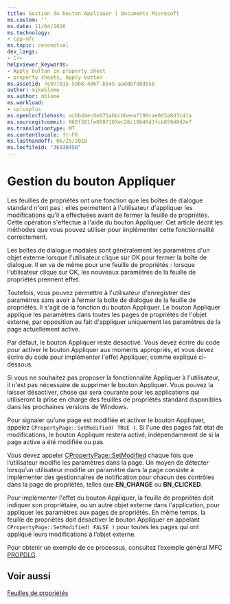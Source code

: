 ```yaml
---
title: Gestion du bouton Appliquer | Documents Microsoft
ms.custom: ''
ms.date: 11/04/2016
ms.technology:
- cpp-mfc
ms.topic: conceptual
dev_langs:
- C++
helpviewer_keywords:
- Apply button in property sheet
- property sheets, Apply button
ms.assetid: 7e977015-59b8-406f-b545-aad0bfd8d55b
author: mikeblome
ms.author: mblome
ms.workload:
- cplusplus
ms.openlocfilehash: acbbd4ec8e075abbcbbeeaf199cae0d3a8d3c41a
ms.sourcegitcommit: 060f381fe0807107ec26c18b46d3fcb859d8d2e7
ms.translationtype: MT
ms.contentlocale: fr-FR
ms.lasthandoff: 06/25/2018
ms.locfileid: "36930450"
---
```

# <a name="handling-the-apply-button"></a>Gestion du bouton Appliquer
Les feuilles de propriétés ont une fonction que les boîtes de dialogue standard n'ont pas : elles permettent à l'utilisateur d'appliquer les modifications qu'il a effectuées avant de fermer la feuille de propriétés. Cette opération s'effectue à l'aide du bouton Appliquer. Cet article décrit les méthodes que vous pouvez utiliser pour implémenter cette fonctionnalité correctement.  
  
 Les boîtes de dialogue modales sont généralement les paramètres d'un objet externe lorsque l'utilisateur clique sur OK pour fermer la boîte de dialogue. Il en va de même pour une feuille de propriétés : lorsque l'utilisateur clique sur OK, les nouveaux paramètres de la feuille de propriétés prennent effet.  
  
 Toutefois, vous pouvez permettre à l'utilisateur d'enregistrer des paramètres sans avoir à fermer la boîte de dialogue de la feuille de propriétés. Il s'agit de la fonction du bouton Appliquer. Le bouton Appliquer applique les paramètres dans toutes les pages de propriétés de l'objet externe, par opposition au fait d'appliquer uniquement les paramètres de la page actuellement active.  
  
 Par défaut, le bouton Appliquer reste désactivé. Vous devez écrire du code pour activer le bouton Appliquer aux moments appropriés, et vous devez écrire du code pour implémenter l'effet Appliquer, comme expliqué ci-dessous.  
  
 Si vous ne souhaitez pas proposer la fonctionnalité Appliquer à l'utilisateur, il n'est pas nécessaire de supprimer le bouton Appliquer. Vous pouvez la laisser désactiver, chose qui sera courante pour les applications qui utiliseront la prise en charge des feuilles de propriétés standard disponibles dans les prochaines versions de Windows.  
  
 Pour signaler qu’une page est modifiée et activer le bouton Appliquer, appelez `CPropertyPage::SetModified( TRUE )`. Si l'une des pages fait état de modifications, le bouton Appliquer restera activé, indépendamment de si la page active a été modifiée ou pas.  
  
 Vous devez appeler [CPropertyPage::SetModified](../mfc/reference/cpropertypage-class.md#setmodified) chaque fois que l’utilisateur modifie les paramètres dans la page. Un moyen de détecter lorsqu’un utilisateur modifie un paramètre dans la page consiste à implémenter des gestionnaires de notification pour chacun des contrôles dans la page de propriétés, telles que **EN_CHANGE** ou **BN_CLICKED**.  
  
 Pour implémenter l'effet du bouton Appliquer, la feuille de propriétés doit indiquer son propriétaire, ou un autre objet externe dans l'application, pour appliquer les paramètres aux pages de propriétés. En même temps, la feuille de propriétés doit désactiver le bouton Appliquer en appelant `CPropertyPage::SetModified( FALSE )` pour toutes les pages qui ont appliqué leurs modifications à l’objet externe.  
  
 Pour obtenir un exemple de ce processus, consultez l’exemple général MFC [PROPDLG](../visual-cpp-samples.md).  
  
## <a name="see-also"></a>Voir aussi  
 [Feuilles de propriétés](../mfc/property-sheets-mfc.md)

